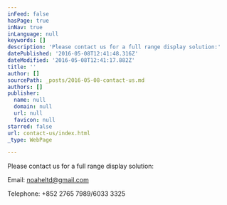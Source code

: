```yaml
---
inFeed: false
hasPage: true
inNav: true
inLanguage: null
keywords: []
description: 'Please contact us for a full range display solution:'
datePublished: '2016-05-08T12:41:48.316Z'
dateModified: '2016-05-08T12:41:17.882Z'
title: ''
author: []
sourcePath: _posts/2016-05-08-contact-us.md
authors: []
publisher:
  name: null
  domain: null
  url: null
  favicon: null
starred: false
url: contact-us/index.html
_type: WebPage

---
```

Please contact us for a full range display solution:

Email: noaheltd@gmail.com

Telephone: +852 2765 7989/6033 3325